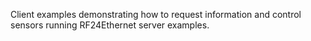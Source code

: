 Client examples demonstrating how to request information and control sensors running RF24Ethernet server examples.